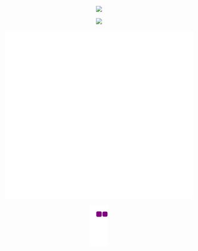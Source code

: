 
<!--
**LoopGlitch26/LoopGlitch26** is a ✨ _special_ ✨ repository because its `README.md` (this file) appears on your GitHub profile.

Here are some ideas to get you started:

- 🔭 I’m currently working on ...
- 🌱 I’m currently learning ...
- 👯 I’m looking to collaborate on ...
- 🤔 I’m looking for help with ...
- 💬 Ask me about ...
- 📫 How to reach me: ...
- 😄 Pronouns: ...
- ⚡ Fun fact: ...
-->

<p align="center"><img src="https://github-readme-stats.vercel.app/api?username=LoopGlitch26&count_private=true&include_all_commits&show_icons=true&theme=tokyonight">

<p align="center">
    <a href="https://git.io/streak-stats">
        <img src="https://github-readme-streak-stats.herokuapp.com/?user=LoopGlitch26&theme=tokyonight"/>
    </a>
</p>
  
<p align="center"><img src="https://github.com/LoopGlitch26/LoopGlitch26/blob/main/github-metrics.svg">
  
<p align="center"><img src= "https://github.com/LoopGlitch26/LoopGlitch26/blob/output/github-contribution-grid-snake.gif">

  
<!--START_SECTION:waka-->
<!--END_SECTION:waka-->

